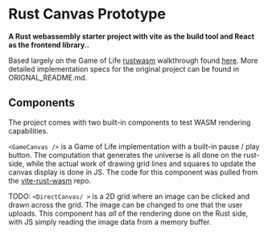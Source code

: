 # Rust Canvas Prototype
**A Rust webassembly starter project with vite as the build tool and React as the frontend library..**

Based largely on the Game of Life [rustwasm](https://rustwasm.github.io/) walkthrough found [here](https://rustwasm.github.io/docs/book/game-of-life/implementing.html). More detailed implementation specs for the original project can be found in ORIGNAL_README.md.

## Components
The project comes with two built-in components to test WASM rendering capabilities.

`<GameCanvas />` is a Game of Life implementation with a built-in pause / play button. The computation that generates the universe is all done on the rust-side, while the actual work of drawing grid lines and squares to update the canvas display is done in JS. The code for this component was pulled from the [vite-rust-wasm](https://github.com/alligatorjazz/vite-rust-wasm) repo.

TODO: `<DirectCanvas/ >` is a 2D grid where an image can be clicked and drawn across the grid. The image can be changed to one that the user uploads. This component has *all* of the rendering done on the Rust side, with JS simply reading the image data from a memory buffer.
